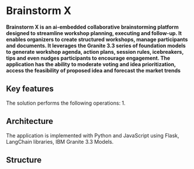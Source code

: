 # Brainstorm X

**Brainstorm X is an ai-embedded collaborative brainstorming platform designed to streamline workshop planning, executing and follow-up. It enables organizers to create structured workshops, manage participants and documents. It leverages the Granite 3.3 series of foundation models to generate workshop agenda, action plans, session rules, icebreakers, tips and even nudges participants to encourage engagement. The application has the ability to moderate voting and idea prioritization, access the feasibility of proposed idea and forecast the market trends**

## Key features
The solution performs the following operations:
1. 

## Architecture
The application is implemented with Python and JavaScript using Flask, LangChain libraries, IBM Granite 3.3 Models.

## Structure

```mermaid

```